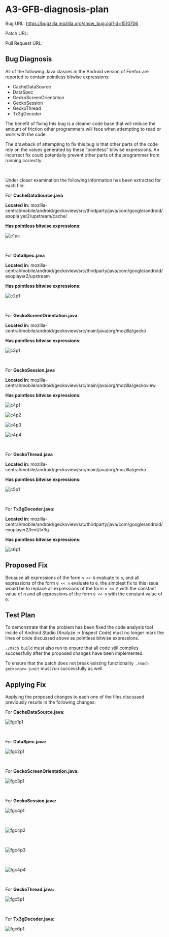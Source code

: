 # A3-GFB-diagnosis-plan
Bug URL: https://bugzilla.mozilla.org/show_bug.cgi?id=1510706

Patch URL:

Pull Request URL:

## Bug Diagnosis

All of the following Java classes in the Android version of Firefox are reported to contain pointless bitwise expressions:

- CacheDataSource
- DataSpec
- GeckoScreenOrientation
- GeckoSession
- GeckoThread
- Tx3gDecoder

The benefit of fixing this bug is a cleaner code base that will reduce the amount of
friction other programmers will face when attempting to read or work with the code.

The drawback of attempting to fix this bug is that other parts of the code rely on the
values generated by these “pointless” bitwise expressions. An incorrect fix could
potentially prevent other parts of the programmer from running correctly.

<br/>

Under closer examination the following information has been extracted for each file:

For **CacheDataSource.java**

**Located in:** mozilla-central/mobile/android/geckoview/src/thirdparty/java/com/google/android/exopla yer2/upstream/cache/

**Has pointless bitwise expressions:**

![c1pc](https://github.com/cherkaski/gecko-dev/blob/bug-1510706/doc/pictures/c1p1.png)

<br/>

For **DataSpec.java**

**Located in:** mozilla-central/mobile/android/geckoview/src/thirdparty/java/com/google/android/exoplayer2/upstream

**Has pointless bitwise expressions:**

![c2p1](https://github.com/cherkaski/gecko-dev/blob/bug-1510706/doc/pictures/c2p1.png)

<br/>

For **GeckoScreenOrientation.java**

**Located in:** mozilla-central/mobile/android/geckoview/src/main/java/org/mozilla/gecko

**Has pointless bitwise expressions:**

![c3p1](https://github.com/cherkaski/gecko-dev/blob/bug-1510706/doc/pictures/c3p1.png)

<br/>

For **GeckoSession.java**

**Located in:** mozilla-central/mobile/android/geckoview/src/main/java/org/mozilla/geckoview

**Has pointless bitwise expressions:** 

![c4p1](https://github.com/cherkaski/gecko-dev/blob/bug-1510706/doc/pictures/c4p1.png)

![c4p2](https://github.com/cherkaski/gecko-dev/blob/bug-1510706/doc/pictures/c4p2.png)

![c4p3](https://github.com/cherkaski/gecko-dev/blob/bug-1510706/doc/pictures/c4p3.png)

![c4p4](https://github.com/cherkaski/gecko-dev/blob/bug-1510706/doc/pictures/c4p4.png)

<br/>

For **GeckoThread.java**

**Located in:** mozilla-central/mobile/android/geckoview/src/main/java/org/mozilla/gecko

**Has pointless bitwise expressions:**

![c5p1](https://github.com/cherkaski/gecko-dev/blob/bug-1510706/doc/pictures/c5p1.png)

<br/>

For **Tx3gDecoder.java:**

**Located in:** mozilla-central/mobile/android/geckoview/src/thirdparty/java/com/google/android/exoplayer2/text/tx3g

**Has pointless bitwise expressions:**

![c6p1](https://github.com/cherkaski/gecko-dev/blob/bug-1510706/doc/pictures/c6p1.png)


## Proposed Fix

Because all expressions of the form ```n << 0``` evaluate to ```n```, and all expressions of the
form ```0 << n``` evaluate to ```0```, the simplest fix to this issue would be to replace all
expressions of the form ```n << 0``` with the constant value of n and all expressions of the
form ```0 << n``` with the constant value of ```0```.


## Test Plan

To demonstrate that the problem has been fixed the code analysis tool inside of Android Studio (Analyze -> Inspect Code) must no longer mark the lines of code discussed above as pointless bitwise expressions.

`./mach build` must also run to ensure that all code still compiles successfully after the proposed changes have been implemented.

To ensure that the patch does not break existing functionality `./mach geckoview-junit` must run successfully as well.


## Applying Fix

Applying the proposed changes to each one of the files discussed previously results in the following changes:

For **CacheDataSource.java:**

![fgc1p1](https://github.com/cherkaski/gecko-dev/blob/bug-1510706/doc/pictures/fgc1p1.png)

<br>

For **DataSpec.java:**

![fgc2p1](https://github.com/cherkaski/gecko-dev/blob/bug-1510706/doc/pictures/fgc2p1.png)

<br>

For **GeckoScreenOrientation.java:**

![fgc3p1](https://github.com/cherkaski/gecko-dev/blob/bug-1510706/doc/pictures/fgc3p1.png)

<br>

For **GeckoSession.java:**

![fgc4p1](https://github.com/cherkaski/gecko-dev/blob/bug-1510706/doc/pictures/fgc4p1.png)

<br>

![fgc4p2](https://github.com/cherkaski/gecko-dev/blob/bug-1510706/doc/pictures/fgc4p2.png)

<br>

![fgc4p3](https://github.com/cherkaski/gecko-dev/blob/bug-1510706/doc/pictures/fgc4p3.png)

<br>

![fgc4p4](https://github.com/cherkaski/gecko-dev/blob/bug-1510706/doc/pictures/fgc4p4.png)

<br>

For **GeckoThread.java:**

![fgc5p1](https://github.com/cherkaski/gecko-dev/blob/bug-1510706/doc/pictures/fgc5p1.png)

<br>

For **Tx3gDecoder.java:**

![fgc6p1](https://github.com/cherkaski/gecko-dev/blob/bug-1510706/doc/pictures/fgc6p1.png)

<br>
